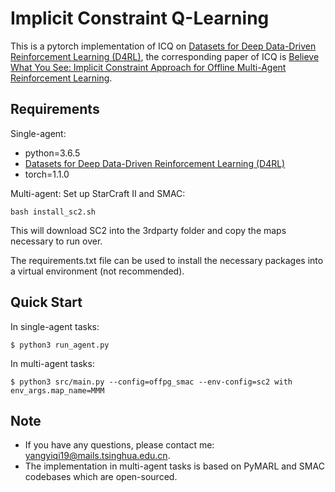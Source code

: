 # Implicit Constraint Q-Learning

This is a pytorch implementation of ICQ on [Datasets for Deep Data-Driven Reinforcement Learning (D4RL)](https://github.com/rail-berkeley/d4rl), the corresponding paper of ICQ is [Believe What You See: Implicit Constraint Approach
for Offline Multi-Agent Reinforcement Learning](https://arxiv.org/abs/2106.03400).

## Requirements
Single-agent:
- python=3.6.5
- [Datasets for Deep Data-Driven Reinforcement Learning (D4RL)](https://github.com/rail-berkeley/d4rl)
- torch=1.1.0

Multi-agent:
Set up StarCraft II and SMAC:
```
bash install_sc2.sh
```

This will download SC2 into the 3rdparty folder and copy the maps necessary to run over.

The requirements.txt file can be used to install the necessary packages into a virtual environment (not recommended).

## Quick Start
In single-agent tasks:
```shell
$ python3 run_agent.py
```
In multi-agent tasks:
```shell
$ python3 src/main.py --config=offpg_smac --env-config=sc2 with env_args.map_name=MMM
```
## Note
+ If you have any questions, please contact me: yangyiqi19@mails.tsinghua.edu.cn. 
+ The implementation in multi-agent tasks is based on PyMARL and SMAC codebases which are open-sourced.
